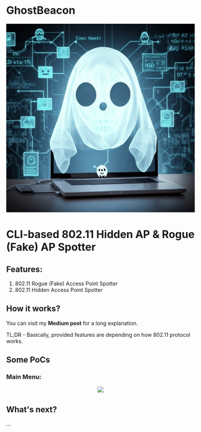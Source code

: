 # GhostBeacon

<p align="center"> <img src="rsc/banner.png" /> </p>                                                                                                                

# CLI-based 802.11 Hidden AP & Rogue (Fake) AP Spotter

## Features:

1. 802.11 Rogue (Fake) Access Point Spotter
2. 802.11 Hidden Access Point Spotter

## How it works?

You can visit my **Medium post** for a long explanation.

TL;DR - Basically, provided features are depending on how 802.11 protocol works. 

## Some PoCs

### Main Menu:

<p align="center"> <img src="rsc/0_mainmenu.PNG" /> </p>


## What's next?

...

